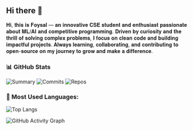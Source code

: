 ## Hi there 👋

𝐇𝐢, 𝐭𝐡𝐢𝐬 𝐢𝐬 𝐅𝐨𝐲𝐬𝐚𝐥 — 𝐚𝐧 𝐢𝐧𝐧𝐨𝐯𝐚𝐭𝐢𝐯𝐞 𝐂𝐒𝐄 𝐬𝐭𝐮𝐝𝐞𝐧𝐭 𝐚𝐧𝐝 𝐞𝐧𝐭𝐡𝐮𝐬𝐢𝐚𝐬𝐭 𝐩𝐚𝐬𝐬𝐢𝐨𝐧𝐚𝐭𝐞 𝐚𝐛𝐨𝐮𝐭 𝐌𝐋/𝐀𝐈 𝐚𝐧𝐝 𝐜𝐨𝐦𝐩𝐞𝐭𝐢𝐭𝐢𝐯𝐞 𝐩𝐫𝐨𝐠𝐫𝐚𝐦𝐦𝐢𝐧𝐠. 𝐃𝐫𝐢𝐯𝐞𝐧 𝐛𝐲 𝐜𝐮𝐫𝐢𝐨𝐬𝐢𝐭𝐲 𝐚𝐧𝐝 𝐭𝐡𝐞 𝐭𝐡𝐫𝐢𝐥𝐥 𝐨𝐟 𝐬𝐨𝐥𝐯𝐢𝐧𝐠 𝐜𝐨𝐦𝐩𝐥𝐞𝐱 𝐩𝐫𝐨𝐛𝐥𝐞𝐦𝐬, 𝐈 𝐟𝐨𝐜𝐮𝐬 𝐨𝐧 𝐜𝐥𝐞𝐚𝐧 𝐜𝐨𝐝𝐞 𝐚𝐧𝐝 𝐛𝐮𝐢𝐥𝐝𝐢𝐧𝐠 𝐢𝐦𝐩𝐚𝐜𝐭𝐟𝐮𝐥 𝐩𝐫𝐨𝐣𝐞𝐜𝐭𝐬. 𝐀𝐥𝐰𝐚𝐲𝐬 𝐥𝐞𝐚𝐫𝐧𝐢𝐧𝐠, 𝐜𝐨𝐥𝐥𝐚𝐛𝐨𝐫𝐚𝐭𝐢𝐧𝐠, 𝐚𝐧𝐝 𝐜𝐨𝐧𝐭𝐫𝐢𝐛𝐮𝐭𝐢𝐧𝐠 𝐭𝐨 𝐨𝐩𝐞𝐧-𝐬𝐨𝐮𝐫𝐜𝐞 𝐨𝐧 𝐦𝐲 𝐣𝐨𝐮𝐫𝐧𝐞𝐲 𝐭𝐨 𝐠𝐫𝐨𝐰 𝐚𝐧𝐝 𝐦𝐚𝐤𝐞 𝐚 𝐝𝐢𝐟𝐟𝐞𝐫𝐞𝐧𝐜𝐞.


### 📊 GitHub Stats

![Summary](https://github-profile-summary-cards.vercel.app/api/cards/profile-details?username=Foysal-001&theme=github_dark)
![Commits](https://github-profile-summary-cards.vercel.app/api/cards/productive-time?username=Foysal-001&theme=github_dark&utcOffset=8)
![Repos](https://github-profile-summary-cards.vercel.app/api/cards/repos-per-language?username=Foysal-001&theme=github_dark)

<div align="center">
  
</div>



### 🚀 Most Used Languages:
![Top Langs](https://github-readme-stats.vercel.app/api/top-langs/?username=Foysal-001&layout=compact&theme=dark)


![GitHub Activity Graph](https://activity-graph.herokuapp.com/graph?username=Foysal-001&theme=github)



